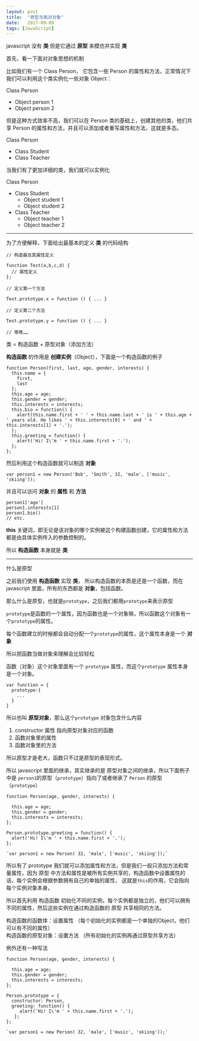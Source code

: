 ```yaml
---
layout: post
title:  "原型与面对对象"
date:   2017-09-09
tags: [JavaScript]
---
```


javascript 没有 **类** 但是它通过 **原型** 来模仿并实现 **类**

首先，看一下面对对象思想的机制

比如我们有一个 Class Person， 它包含一些 Person 的属性和方法，正常情况下我们可以利用这个类实例化一些对象 Object：

Class Person
- Object person 1
- Object person 2

但是这种方式效率不高，我们可以在 Person 类的基础上，创建其他的类，他们共享 Person 的属性和方法，并且可以添加或者重写属性和方法，这就是多态。

Class Person
- Class Student
- Class Teacher

当我们有了更加详细的类，我们就可以实例化

Class Person
- Class Student
  - Object student 1
  - Object student 2
- Class Teacher
  - Object teacher 1
  - Object teacher 2

---

为了方便解释，下面给出最基本的定义 **类** 的代码结构

```
// 构造器及其属性定义

function Test(a,b,c,d) {
  // 属性定义
};

// 定义第一个方法

Test.prototype.x = function () { ... }

// 定义第二个方法

Test.prototype.y = function () { ... }

// 等等……
```

类 = 构造函数 + 原型对象（添加方法）

**构造函数** 的作用是 **创建实例**（Object），下面是一个构造函数的例子

```
function Person(first, last, age, gender, interests) {
  this.name = {
    first,
    last
  };
  this.age = age;
  this.gender = gender;
  this.interests = interests;
  this.bio = function() {
    alert(this.name.first + ' ' + this.name.last + ' is ' + this.age + ' years old. He likes ' + this.interests[0] + ' and ' + this.interests[1] + '.');
  };
  this.greeting = function() {
    alert('Hi! I\'m ' + this.name.first + '.');
  };
};
```
然后利用这个构造函数就可以制造 **对象**  

`var person1 = new Person('Bob', 'Smith', 32, 'male', ['music', 'skiing']);`

并且可以访问 **对象** 的 **属性** 和 **方法**

```
person1['age']
person1.interests[1]
person1.bio()
// etc.
```
**this** 关键词，即无论是该对象的哪个实例被这个构建函数创建，它的属性和方法都是由具体实例传入的参数控制的。

所以 **构造函数** 本身就是 **类**

---

什么是原型

之前我们使用 **构造函数** 实现 **类**， 所以构造函数的本质是还是一个函数，而在 javascript 里面，所有的东西都是 **对象**，包括函数。

那么什么是原型，也就是`prototype`，之后我们都用`prototype`来表示原型

`prototype`是函数的一个属性，因为函数也是一个对象嘛，所以函数这个对象有一个`prototype`的属性。

每个函数建立的时候都会自动分配一个`prototype`的属性，这个属性本身是一个 **对象**

所以把函数当做对象来理解会比较轻松

函数（对象）这个对象里面有一个 `prototype` 属性，而这个`prototype` 属性本身是一个对象。

```
var function = {
  prototype:{
    ...
  }
}
```
所以也叫 **原型对象**，那么这个`prototype` 对象包含什么内容

1. constructor 属性 指向原型对象对应的函数
2. 函数对象里的属性
3. 函数对象里的方法

所以原型才是老大，函数只不过是原型的表现形式。

所以 javascript 里面的继承，其实继承的是 原型对象之间的继承，所以下面例子中是 `person1`的原型（`prototype`）指向了或者继承了 `Person` 的原型（`prototype`）
```
function Person(age, gender, interests) {

  this.age = age;
  this.gender = gender;
  this.interests = interests;
};

Person.prototype.greeting = function() {
  alert('Hi! I\'m ' + this.name.first + '.');
};

`var person1 = new Person( 32, 'male', ['music', 'skiing']);`
```
所以有了 prototype 我们就可以添加属性和方法，但是我们一般只添加方法和常量属性，因为 原型 中方法和属性是被所有实例共享的，构造函数中设置属性的话，每个实例会根据参数拥有自己的单独的属性， 这就是`this`的作用，它会指向每个实例对象本身。

所以首先利用 构造函数 初始化不同的实例，每个实例都是独立的，他们可以拥有不同的属性，然后这些实例在通过构造函数的 原型 共享相同的方法。

构造函数的函数体：设置属性 （每个初始化的实例都是一个单独的Object，他们可以有不同的属性）  
构造函数的原型对象：设置方法 （所有初始化的实例再通过原型共享方法）

例外还有一种写法

```
function Person(age, gender, interests) {

  this.age = age;
  this.gender = gender;
  this.interests = interests;
};

Person.prototype = {
  constructor: Person,
  greeting: function() {
     alert('Hi! I\'m ' + this.name.first + '.');
   };
};

`var person1 = new Person( 32, 'male', ['music', 'skiing']);`
```
